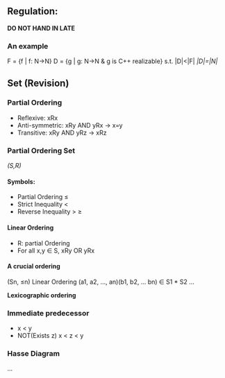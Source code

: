 
## Regulation:
**DO NOT HAND IN LATE**

### An example
F = {f | f: N->N}
D = {g | g: N->N & g is C++ realizable}
s.t. |D|<|F|
_|D|=|N|_

## Set (Revision)

### Partial Ordering
- Reflexive: xRx
- Anti-symmetric: xRy AND yRx -> x=y
- Transitive: xRy AND yRz -> xRz
### Partial Ordering Set
_(S,R)_
#### Symbols:
- Partial Ordering ≤
- Strict Inequality <
- Reverse Inequality > ≥
#### Linear Ordering
- R: partial Ordering
- For all x,y ∈ S, xRy OR yRx

#### A crucial ordering
(Sn, ≤n) Linear Ordering
(a1, a2, ..., an)(b1, b2, ... bn) ∈ S1 * S2 ...

**Lexicographic ordering**

### Immediate predecessor
- x < y
- NOT(Exists z) x < z < y
### Hasse Diagram
...

